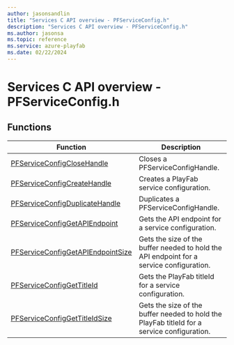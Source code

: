 ```yaml
---
author: jasonsandlin
title: "Services C API overview - PFServiceConfig.h"
description: "Services C API overview - PFServiceConfig.h"
ms.author: jasonsa
ms.topic: reference
ms.service: azure-playfab
ms.date: 02/22/2024
---
```


# Services C API overview - PFServiceConfig.h

  
## Functions  

| Function | Description |  
| --- | --- |  
| [PFServiceConfigCloseHandle](functions/pfserviceconfigclosehandle.md) | Closes a PFServiceConfigHandle. |  
| [PFServiceConfigCreateHandle](functions/pfserviceconfigcreatehandle.md) | Creates a PlayFab service configuration. |  
| [PFServiceConfigDuplicateHandle](functions/pfserviceconfigduplicatehandle.md) | Duplicates a PFServiceConfigHandle. |  
| [PFServiceConfigGetAPIEndpoint](functions/pfserviceconfiggetapiendpoint.md) | Gets the API endpoint for a service configuration. |  
| [PFServiceConfigGetAPIEndpointSize](functions/pfserviceconfiggetapiendpointsize.md) | Gets the size of the buffer needed to hold the API endpoint for a service configuration. |  
| [PFServiceConfigGetTitleId](functions/pfserviceconfiggettitleid.md) | Gets the PlayFab titleId for a service configuration. |  
| [PFServiceConfigGetTitleIdSize](functions/pfserviceconfiggettitleidsize.md) | Gets the size of the buffer needed to hold the PlayFab titleId for a service configuration. |  

